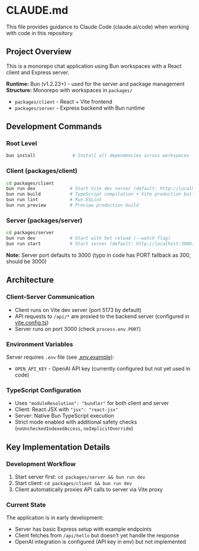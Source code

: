 # CLAUDE.md

This file provides guidance to Claude Code (claude.ai/code) when working with code in this repository.

## Project Overview

This is a monorepo chat application using Bun workspaces with a React client and Express server.

**Runtime:** Bun (v1.2.23+) - used for the server and package management
**Structure:** Monorepo with workspaces in `packages/`
- `packages/client` - React + Vite frontend
- `packages/server` - Express backend with Bun runtime

## Development Commands

### Root Level
```bash
bun install              # Install all dependencies across workspaces
```

### Client (packages/client)
```bash
cd packages/client
bun run dev             # Start Vite dev server (default: http://localhost:5173)
bun run build           # TypeScript compilation + Vite production build
bun run lint            # Run ESLint
bun run preview         # Preview production build
```

### Server (packages/server)
```bash
cd packages/server
bun run dev             # Start with hot reload (--watch flag)
bun run start           # Start server (default: http://localhost:3000)
```

**Note:** Server port defaults to 3000 (typo in code has PORT fallback as 300, should be 3000)

## Architecture

### Client-Server Communication
- Client runs on Vite dev server (port 5173 by default)
- API requests to `/api/*` are proxied to the backend server (configured in [vite.config.ts](packages/client/vite.config.ts#L8-L10))
- Server runs on port 3000 (check `process.env.PORT`)

### Environment Variables
Server requires `.env` file (see [.env.example](packages/server/.env.example)):
- `OPEN_API_KEY` - OpenAI API key (currently configured but not yet used in code)

### TypeScript Configuration
- Uses `"moduleResolution": "bundler"` for both client and server
- Client: React JSX with `"jsx": "react-jsx"`
- Server: Native Bun TypeScript execution
- Strict mode enabled with additional safety checks (`noUncheckedIndexedAccess`, `noImplicitOverride`)

## Key Implementation Details

### Development Workflow
1. Start server first: `cd packages/server && bun run dev`
2. Start client: `cd packages/client && bun run dev`
3. Client automatically proxies API calls to server via Vite proxy

### Current State
The application is in early development:
- Server has basic Express setup with example endpoints
- Client fetches from `/api/hello` but doesn't yet handle the response
- OpenAI integration is configured (API key in env) but not implemented
